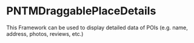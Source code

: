 # PNTMDraggablePlaceDetails
This Framework can be used to display detailed data of POIs (e.g. name, address, photos, reviews, etc.)
